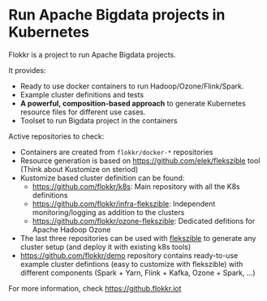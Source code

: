 # Run Apache Bigdata projects in Kubernetes

Flokkr is a project to run Apache Bigdata projects.

It provides:

 * Ready to use docker containers to run Hadoop/Ozone/Flink/Spark.
 * Example cluster definitions and tests
 * **A powerful, composition-based approach** to generate Kubernetes resource files for different use cases.
 * Toolset to run Bigdata project in the containers

Active repositories to check:

 * Containers are created from `flokkr/docker-*` repositories
 * Resource generation is based on https://github.com/elek/flekszible tool (Think about Kustomize on steriod)
 * Kustomize based cluster definition can be found:
   * https://github.com/flokkr/k8s: Main repository with all the K8s definitions
   * https://github.com/flokkr/infra-flekszible: Independent monitoring/logging as addition to the clusters
   * https://github.com/flokkr/ozone-flekszible: Dedicated defitions for Apache Hadoop Ozone
 * The last three repositories can be used with [flekszible](https://github.com/elek/flekszible) to generate any cluster setup (and deploy it with existing k8s tools)
 * https://github.com/flokkr/demo repository contains ready-to-use example cluster defintions (easy to customize with flekszible) with different components (Spark + Yarn, Flink + Kafka, Ozone + Spark, ...)

For more information, check https://github.flokkr.iot
